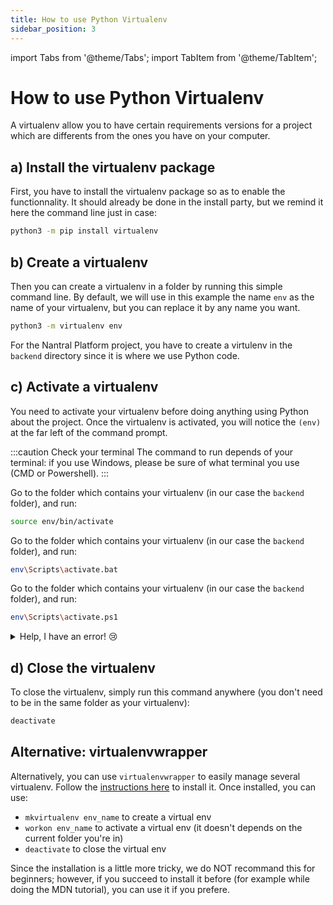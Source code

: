 ```yaml
---
title: How to use Python Virtualenv
sidebar_position: 3
---
```


import Tabs from '@theme/Tabs';
import TabItem from '@theme/TabItem';

# How to use Python Virtualenv

A virtualenv allow you to have certain requirements versions for a project which
are differents from the ones you have on your computer.

## a) Install the virtualenv package

First, you have to install the virtualenv package so as to enable the
functionnality. It should already be done in the install party, but we remind it
here the command line just in case:

```bash
python3 -m pip install virtualenv
```

## b) Create a virtualenv

Then you can create a virtualenv in a folder by running this simple command
line. By default, we will use in this example the name `env` as the name
of your virtualenv, but you can replace it by any name you want.
```bash
python3 -m virtualenv env
```

For the Nantral Platform project, you have to create a virtulenv in the
`backend` directory since it is where we use Python code.

## c) Activate a virtualenv

You need to activate your virtualenv before doing anything using Python about
the project. Once the virtualenv is activated, you will notice the `(env)` at
the far left of the command prompt.

:::caution Check your terminal
The command to run depends of your terminal: if you use Windows, please be sure
of what terminal you use (CMD or Powershell).
:::

<Tabs>
<TabItem value="mac-lin" label="MacOS/Linux">

Go to the folder which contains your virtualenv (in our case the `backend`
folder), and run:
```bash
source env/bin/activate
```

</TabItem>
<TabItem value="win-cmd" label="Windows (CMD)">

Go to the folder which contains your virtualenv (in our case the `backend`
folder), and run:
```bash
env\Scripts\activate.bat
```

</TabItem>
<TabItem value="win-ps1" label="Windows (Powershell)">

Go to the folder which contains your virtualenv (in our case the `backend`
folder), and run:
```bash
env\Scripts\activate.ps1
```

<details>
<summary>Help, I have an error! 😢</summary>

If you have an error, please run this command and try again:
```bash
Set-ExecutionPolicy -ExecutionPolicy Unrestricted -Scope CurrentUser
```

</details>
</TabItem>
</Tabs>

## d) Close the virtualenv

To close the virtualenv, simply run this command anywhere (you don't need to be
in the same folder as your virtualenv):
```bash
deactivate
```

## Alternative: virtualenvwrapper

Alternatively, you can use `virtualenvwrapper` to easily manage several
virtualenv. Follow the [instructions here](https://developer.mozilla.org/en-US/docs/Learn/Server-side/Django/development_environment#using_django_inside_a_python_virtual_environment)
to install it. Once installed, you can use:

- `mkvirtualenv env_name` to create a virtual env
- `workon env_name` to activate a virtual env (it doesn't depends on the current folder you're in)
- `deactivate` to close the virtual env

Since the installation is a little more tricky, we do NOT recommand this for 
beginners; however, if you succeed to install it before (for example while doing
the MDN tutorial), you can use it if you prefere.
